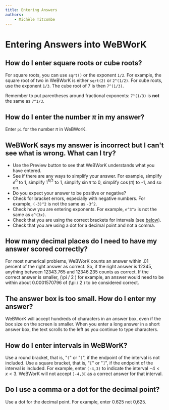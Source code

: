 ```yaml
---
title: Entering Answers
authors:
    - Michèle Titcombe
---
```

# Entering Answers into WeBWorK

## How do I enter square roots or cube roots?

For square roots, you can use `sqrt()` or the exponent `1/2`.
For example, the square root of two in WeBWorK is either `sqrt(2)` or `2^(1/2)`.
For cube roots, use the exponent `1/3`.
The cube root of 7 is then `7^(1/3)`.

Remember to put parentheses around fractional exponents:
`7^(1/3)` is **not** the same as `7^1/3`.

## How do I enter the number $\pi$ in my answer?

Enter `pi` for the number $\pi$ in WeBWorK.

## WeBWorK says my answer is incorrect but I can't see what is wrong. What can I try?

- Use the Preview button to see that WeBWorK understands what you have entered.
- See if there are any ways to simplify your answer.
For example, simplify $e^0$ to 1, simplify $1^{5/2}$ to 1,
simplify $\sin\pi$ to 0, simplify $\cos(\pi)$ to -1, and so on.
- Do you expect your answer to be positive or negative?
- Check for bracket errors, especially with negative numbers.
For example, `(-3)^2` is not the same as `-3^2`.
- Check how you are entering exponents.
For example, `e^3^x` is not the same as `e^(3x)`.
- Check that you are using the correct brackets for intervals (see [below](#how-do-i-enter-intervals-in-webwork)).
- Check that you are using a dot for a decimal point and not a comma.

## How many decimal places do I need to have my answer scored correctly?

For most numerical problems,
WeBWorK counts an answer within .01 percent of the right answer as correct.
So, if the right answer is 12345, anything between 12343.765 and 12346.235 counts as correct.
If the correct answer is smaller, \(\pi / 2 \) for example,
an answer would need to be within about 0.0001570796 of \(\pi / 2 \) to be considered correct.

## The answer box is too small. How do I enter my answer?

WeBWorK will accept hundreds of characters in an answer box,
even if the box size on the screen is smaller.
When you enter a long answer in a short answer box,
the text scrolls to the left as you continue to type characters.

## How do I enter intervals in WeBWorK?

Use a round bracket, that is, "`(`" or "`)`", if the endpoint of the interval is not included.
Use a square bracket, that is, "`[`" or "`]`", if the endpoint of the interval is included.
For example, enter `(-4,3)` to indicate the interval $-4<x<3$.
WeBWorK will not accept `]-4,3[` as a correct answer for that interval.

## Do I use a comma or a dot for the decimal point?

Use a dot for the decimal point.
For example, enter 0.625 not 0,625.
